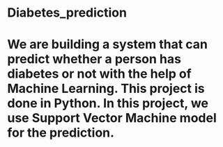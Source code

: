 # Diabetes_prediction

# We are building a system that can predict whether a person has diabetes or not with the help of Machine Learning. This project is done in Python. In this project, we use Support Vector Machine model for the prediction.
